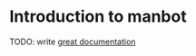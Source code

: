 # Introduction to manbot

TODO: write [great documentation](http://jacobian.org/writing/what-to-write/)
